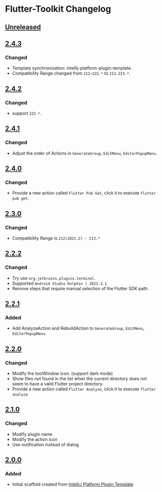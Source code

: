 <!-- Keep a Changelog guide -> https://keepachangelog.com -->

# Flutter-Toolkit Changelog

## [Unreleased]

## [2.4.3]

### Changed

- Template synchronization: intellij-platform-plugin-template.
- Compatibility Range changed from `212~222.*` to `213.223.*`.

## [2.4.2]

### Changed

- support `222.*`.

## [2.4.1]

### Changed

- Adjust the order of Actions in `GenerateGroup`, `EditMenu`, `EditorPopupMenu`.

## [2.4.0]

### Changed

- Provide a new action called `Flutter Pub Get`, click it to execute `flutter pub get`.

## [2.3.0]

### Changed

- Compatibility Range is `212(2021.2) - 213.*`

## [2.2.2]

### Changed

- Try use `org.jetbrains.plugins.terminal`.
- Supported `Android Studio Dolphin | 2021.3.1`.
- Remove steps that require manual selection of the Flutter SDK path.

## [2.2.1]

### Added

- Add AnalyzeAction and RebuildAction to `GenerateGroup`, `EditMenu`, `EditorPopupMenu`.

## [2.2.0]

### Changed
- Modify the toolWindow icon. (support dark mode)
- Show files not found in the list when the current directory does not seem to have a valid Flutter project directory.
- Provide a new action called `Flutter Analyze`, click it to execute `flutter analyze`.

## [2.1.0]

### Changed
- Modify plugin name
- Modify the action icon
- Use notification instead of dialog

## [2.0.0]

### Added

- Initial scaffold created
  from [IntelliJ Platform Plugin Template](https://github.com/JetBrains/intellij-platform-plugin-template)

[Unreleased]: https://github.com/nEdAy/Flutter-Toolkit/compare/v2.4.3...HEAD

[2.4.3]: https://github.com/nEdAy/Flutter-Toolkit/compare/v2.4.2...v2.4.3

[2.4.2]: https://github.com/nEdAy/Flutter-Toolkit/compare/v2.4.1...v2.4.2

[2.4.1]: https://github.com/nEdAy/Flutter-Toolkit/compare/v2.4.0...v2.4.1

[2.4.0]: https://github.com/nEdAy/Flutter-Toolkit/compare/v2.3.0...v2.4.0

[2.3.0]: https://github.com/nEdAy/Flutter-Toolkit/compare/v2.2.2...v2.3.0

[2.2.2]: https://github.com/nEdAy/Flutter-Toolkit/compare/v2.2.1...v2.2.2

[2.2.1]: https://github.com/nEdAy/Flutter-Toolkit/compare/v2.2.0...v2.2.1

[2.2.0]: https://github.com/nEdAy/Flutter-Toolkit/compare/v2.1.0...v2.2.0

[2.1.0]: https://github.com/nEdAy/Flutter-Toolkit/compare/v2.0.0...v2.1.0

[2.0.0]: https://github.com/nEdAy/Flutter-Toolkit/commits/v2.0.0

